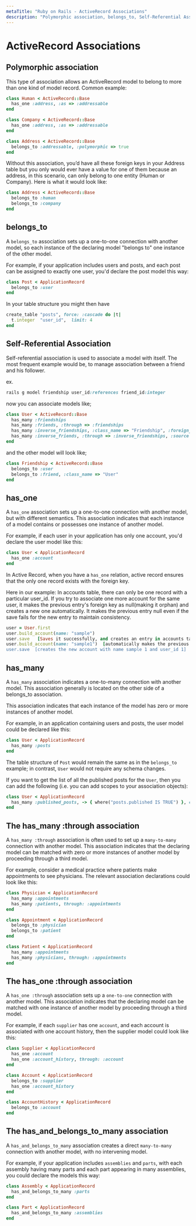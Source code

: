 ```yaml
---
metaTitle: "Ruby on Rails - ActiveRecord Associations"
description: "Polymorphic association, belongs_to, Self-Referential Association, has_one, has_many, The has_many :through association, The has_one :through association, The has_and_belongs_to_many association"
---
```


# ActiveRecord Associations




## Polymorphic association


This type of association allows an ActiveRecord model to belong to more than one kind of model record. Common example:

```ruby
class Human < ActiveRecord::Base
  has_one :address, :as => :addressable
end

class Company < ActiveRecord::Base
  has_one :address, :as => :addressable
end

class Address < ActiveRecord::Base
  belongs_to :addressable, :polymorphic => true
end

```

Without this association, you’d have all these foreign keys in your Address table but you only would ever have a value for one of them because an address, in this scenario, can only belong to one entity (Human or Company). Here is what it would look like:

```ruby
class Address < ActiveRecord::Base
  belongs_to :human
  belongs_to :company
end

```



## belongs_to


A `belongs_to` association sets up a one-to-one connection with another model, so each instance of the declaring model "belongs to" one instance of the other model.

For example, if your application includes users and posts, and each post can be assigned to exactly one user, you'd declare the post model this way:

```ruby
class Post < ApplicationRecord
  belongs_to :user
end

```

In your table structure you might then have

```ruby
create_table "posts", force: :cascade do |t|
  t.integer  "user_id",  limit: 4
end

```



## Self-Referential Association


Self-referential association is used to associate a model with itself. The most frequent example would be, to manage association between a friend and his follower.

ex.

```ruby
rails g model friendship user_id:references friend_id:integer

```

now you can associate models like;

```ruby
class User < ActiveRecord::Base
  has_many :friendships
  has_many :friends, :through => :friendships
  has_many :inverse_friendships, :class_name => "Friendship", :foreign_key => "friend_id"
  has_many :inverse_friends, :through => :inverse_friendships, :source => :user
end

```

and the other model will look like;

```ruby
class Friendship < ActiveRecord::Base
  belongs_to :user
  belongs_to :friend, :class_name => "User"
end

```



## has_one


A `has_one` association sets up a one-to-one connection with another model, but with different semantics. This association indicates that each instance of a model contains or possesses one instance of another model.

For example, if each user in your application has only one account, you'd declare the user model like this:

```ruby
class User < ApplicationRecord
  has_one :account
end

```

In Active Record, when you have a `has_one` relation, active record ensures that the only one record exists with the foreign key.

Here in our example: In accounts table, there can only be one record with a particular user_id. If you try to associate one more account for the same user, it makes the previous entry's foreign key as null(making it orphan) and creates a new one automatically. It makes the previous entry null even if the save fails for the new entry to maintain consistency.

```ruby
user = User.first
user.build_account(name: "sample")
user.save   [Saves it successfully, and creates an entry in accounts table with user_id 1]
user.build_account(name: "sample1")  [automatically makes the previous entry's foreign key null]
user.save  [creates the new account with name sample 1 and user_id 1]

```



## has_many


A `has_many` association indicates a one-to-many connection with another model. This association generally is located on the other side of a belongs_to association.

This association indicates that each instance of the model has zero or more instances of another model.

For example, in an application containing users and posts, the user model could be declared like this:

```ruby
class User < ApplicationRecord
  has_many :posts
end

```

The table structure of `Post` would remain the same as in the `belongs_to` example; in contrast, `User` would not require any schema changes.

If you want to get the list of all the published posts for the `User`, then you can add the following (i.e. you can add scopes to your association objects):

```ruby
class User < ApplicationRecord
  has_many :published_posts, -> { where("posts.published IS TRUE") }, class_name: "Post"
end

```



## The has_many :through association


A `has_many :through` association is often used to set up a `many-to-many` connection with another model. This association indicates that the declaring model can be matched with zero or more instances of another model by proceeding through a third model.

For example, consider a medical practice where patients make appointments to see physicians. The relevant association declarations could look like this:

```ruby
class Physician < ApplicationRecord
  has_many :appointments
  has_many :patients, through: :appointments
end

class Appointment < ApplicationRecord
  belongs_to :physician
  belongs_to :patient
end

class Patient < ApplicationRecord
  has_many :appointments
  has_many :physicians, through: :appointments
end

```



## The has_one :through association


A `has_one :through` association sets up a `one-to-one` connection with another model. This association indicates that the declaring model can be matched with one instance of another model by proceeding through a third model.

For example, if each `supplier` has one `account`, and each account is associated with one account history, then the supplier model could look like this:

```ruby
class Supplier < ApplicationRecord
  has_one :account
  has_one :account_history, through: :account
end

class Account < ApplicationRecord
  belongs_to :supplier
  has_one :account_history
end

class AccountHistory < ApplicationRecord
  belongs_to :account
end

```



## The has_and_belongs_to_many association


A `has_and_belongs_to_many` association creates a direct `many-to-many` connection with another model, with no intervening model.

For example, if your application includes `assemblies` and `parts`, with each assembly having many parts and each part appearing in many assemblies, you could declare the models this way:

```ruby
class Assembly < ApplicationRecord
  has_and_belongs_to_many :parts
end

class Part < ApplicationRecord
  has_and_belongs_to_many :assemblies
end

```

